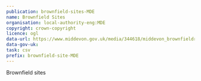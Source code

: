 ```yaml
---
publication: brownfield-sites-MDE
name: Brownfield Sites
organisation: local-authority-eng:MDE
copyright: crown-copyright
licence: ogl
data-url: https://www.middevon.gov.uk/media/344618/middevon_brownfieldregister_2017-12-31_rev1.xlsm
data-gov-uk: 
task: csv
prefix: brownfield-site-MDE
---
```


Brownfield sites

